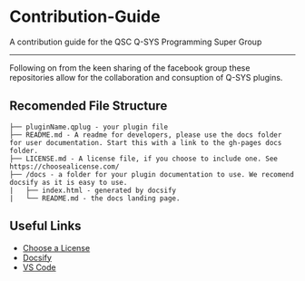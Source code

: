 # Contribution-Guide
A contribution guide for the QSC Q-SYS Programming Super Group

---

Following on from the keen sharing of the facebook group these repositories allow for the collaboration and consuption of Q-SYS plugins.

## Recomended File Structure
```
├── pluginName.qplug - your plugin file
├── README.md - A readme for developers, please use the docs folder for user documentation. Start this with a link to the gh-pages docs folder.
├── LICENSE.md - A license file, if you choose to include one. See https://choosealicense.com/
├── /docs - a folder for your plugin documentation to use. We recomend docsify as it is easy to use.
|   ├── index.html - generated by docsify
|   └── README.md - the docs landing page.
```

## Useful Links

- [Choose a License](https://choosealicense.com/)
- [Docsify](https://docsify.js.org/)
- [VS Code](https://code.visualstudio.com/)